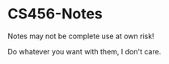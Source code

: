 CS456-Notes
===========

Notes may not be complete use at own risk!

Do whatever you want with them, I don't care.